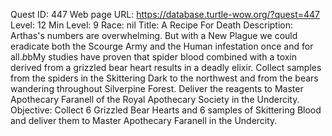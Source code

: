 Quest ID: 447
Web page URL: https://database.turtle-wow.org/?quest=447
Level: 12
Min Level: 9
Race: nil
Title: A Recipe For Death
Description: Arthas's numbers are overwhelming. But with a New Plague we could eradicate both the Scourge Army and the Human infestation once and for all.$b$bMy studies have proven that spider blood combined with a toxin derived from a grizzled bear heart results in a deadly elixir. Collect samples from the spiders in the Skittering Dark to the northwest and from the bears wandering throughout Silverpine Forest. Deliver the reagents to Master Apothecary Faranell of the Royal Apothecary Society in the Undercity.
Objective: Collect 6 Grizzled Bear Hearts and 6 samples of Skittering Blood and deliver them to Master Apothecary Faranell in the Undercity.
